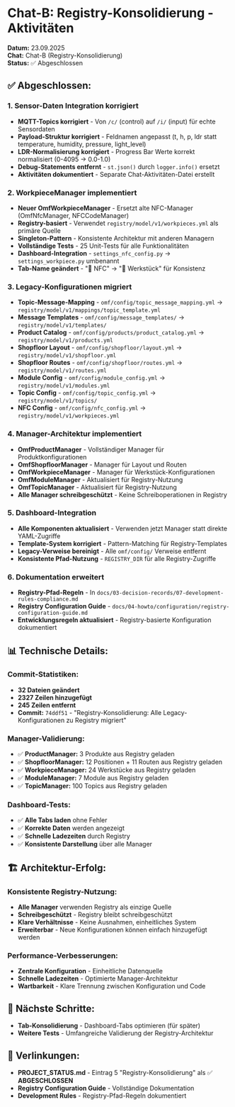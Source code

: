 # Chat-B: Registry-Konsolidierung - Aktivitäten

**Datum:** 23.09.2025  
**Chat:** Chat-B (Registry-Konsolidierung)  
**Status:** ✅ Abgeschlossen

## ✅ **Abgeschlossen:**

### **1. Sensor-Daten Integration korrigiert**
- **MQTT-Topics korrigiert** - Von `/c/` (control) auf `/i/` (input) für echte Sensordaten
- **Payload-Struktur korrigiert** - Feldnamen angepasst (t, h, p, ldr statt temperature, humidity, pressure, light_level)
- **LDR-Normalisierung korrigiert** - Progress Bar Werte korrekt normalisiert (0-4095 → 0.0-1.0)
- **Debug-Statements entfernt** - `st.json()` durch `logger.info()` ersetzt
- **Aktivitäten dokumentiert** - Separate Chat-Aktivitäten-Datei erstellt

### **2. WorkpieceManager implementiert**
- **Neuer OmfWorkpieceManager** - Ersetzt alte NFC-Manager (OmfNfcManager, NFCCodeManager)
- **Registry-basiert** - Verwendet `registry/model/v1/workpieces.yml` als primäre Quelle
- **Singleton-Pattern** - Konsistente Architektur mit anderen Managern
- **Vollständige Tests** - 25 Unit-Tests für alle Funktionalitäten
- **Dashboard-Integration** - `settings_nfc_config.py` → `settings_workpiece.py` umbenannt
- **Tab-Name geändert** - "📱 NFC" → "🔧 Werkstück" für Konsistenz

### **3. Legacy-Konfigurationen migriert**
- **Topic-Message-Mapping** - `omf/config/topic_message_mapping.yml` → `registry/model/v1/mappings/topic_template.yml`
- **Message Templates** - `omf/config/message_templates/` → `registry/model/v1/templates/`
- **Product Catalog** - `omf/config/products/product_catalog.yml` → `registry/model/v1/products.yml`
- **Shopfloor Layout** - `omf/config/shopfloor/layout.yml` → `registry/model/v1/shopfloor.yml`
- **Shopfloor Routes** - `omf/config/shopfloor/routes.yml` → `registry/model/v1/routes.yml`
- **Module Config** - `omf/config/module_config.yml` → `registry/model/v1/modules.yml`
- **Topic Config** - `omf/config/topic_config.yml` → `registry/model/v1/topics/`
- **NFC Config** - `omf/config/nfc_config.yml` → `registry/model/v1/workpieces.yml`

### **4. Manager-Architektur implementiert**
- **OmfProductManager** - Vollständiger Manager für Produktkonfigurationen
- **OmfShopfloorManager** - Manager für Layout und Routen
- **OmfWorkpieceManager** - Manager für Werkstück-Konfigurationen
- **OmfModuleManager** - Aktualisiert für Registry-Nutzung
- **OmfTopicManager** - Aktualisiert für Registry-Nutzung
- **Alle Manager schreibgeschützt** - Keine Schreiboperationen in Registry

### **5. Dashboard-Integration**
- **Alle Komponenten aktualisiert** - Verwenden jetzt Manager statt direkte YAML-Zugriffe
- **Template-System korrigiert** - Pattern-Matching für Registry-Templates
- **Legacy-Verweise bereinigt** - Alle `omf/config/` Verweise entfernt
- **Konsistente Pfad-Nutzung** - `REGISTRY_DIR` für alle Registry-Zugriffe

### **6. Dokumentation erweitert**
- **Registry-Pfad-Regeln** - In `docs/03-decision-records/07-development-rules-compliance.md`
- **Registry Configuration Guide** - `docs/04-howto/configuration/registry-configuration-guide.md`
- **Entwicklungsregeln aktualisiert** - Registry-basierte Konfiguration dokumentiert

## 📊 **Technische Details:**

### **Commit-Statistiken:**
- **32 Dateien geändert**
- **2327 Zeilen hinzugefügt**
- **245 Zeilen entfernt**
- **Commit:** `74ddf51` - "Registry-Konsolidierung: Alle Legacy-Konfigurationen zu Registry migriert"

### **Manager-Validierung:**
- ✅ **ProductManager:** 3 Produkte aus Registry geladen
- ✅ **ShopfloorManager:** 12 Positionen + 11 Routen aus Registry geladen
- ✅ **WorkpieceManager:** 24 Werkstücke aus Registry geladen
- ✅ **ModuleManager:** 7 Module aus Registry geladen
- ✅ **TopicManager:** 100 Topics aus Registry geladen

### **Dashboard-Tests:**
- ✅ **Alle Tabs laden** ohne Fehler
- ✅ **Korrekte Daten** werden angezeigt
- ✅ **Schnelle Ladezeiten** durch Registry
- ✅ **Konsistente Darstellung** über alle Manager

## 🏗️ **Architektur-Erfolg:**

### **Konsistente Registry-Nutzung:**
- **Alle Manager** verwenden Registry als einzige Quelle
- **Schreibgeschützt** - Registry bleibt schreibgeschützt
- **Klare Verhältnisse** - Keine Ausnahmen, einheitliches System
- **Erweiterbar** - Neue Konfigurationen können einfach hinzugefügt werden

### **Performance-Verbesserungen:**
- **Zentrale Konfiguration** - Einheitliche Datenquelle
- **Schnelle Ladezeiten** - Optimierte Manager-Architektur
- **Wartbarkeit** - Klare Trennung zwischen Konfiguration und Code

## 🎯 **Nächste Schritte:**
- **Tab-Konsolidierung** - Dashboard-Tabs optimieren (für später)
- **Weitere Tests** - Umfangreiche Validierung der Registry-Architektur

## 🔗 **Verlinkungen:**
- **PROJECT_STATUS.md** - Eintrag 5 "Registry-Konsolidierung" als ✅ **ABGESCHLOSSEN**
- **Registry Configuration Guide** - Vollständige Dokumentation
- **Development Rules** - Registry-Pfad-Regeln dokumentiert
